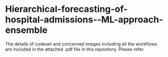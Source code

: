 # Hierarchical-forecasting-of-hospital-admissions--ML-approach-ensemble

The details of codeset and concerned images including all the workflows are included in the attached .pdf file in this repository. Please refer.
